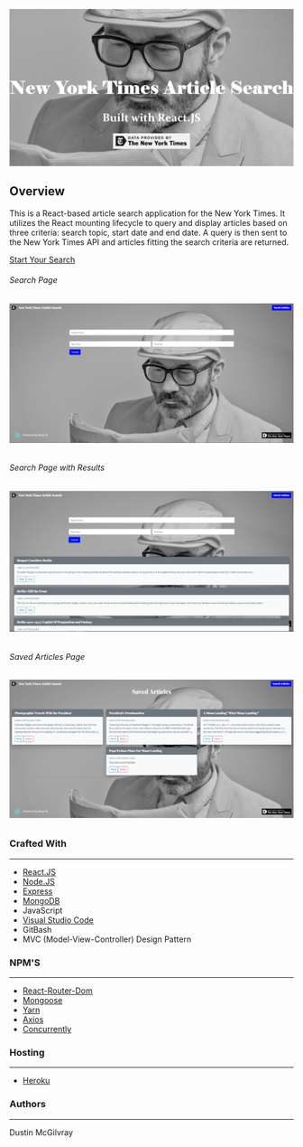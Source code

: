 <p align="center">
  <img src = screenshots/nyt_logo.png/>
</p>

## Overview
This is a React-based article search application for the New York Times. It utilizes the React mounting lifecycle to query and display articles based on three criteria: search topic, start date and end date. A query is then sent to the New York Times API and articles fitting the search criteria are returned.  

[Start Your Search](https://agile-harbor-23067.herokuapp.com/)

<h6>Search Page<h6>
<p align="center">
  <img src = screenshots/nyt_react_search_screen.JPG/>
</p>

<h6>Search Page with Results<h6>
<p align="center">
  <img src = screenshots/nyt_react_result_screen.JPG/>
</p>

<h6>Saved Articles Page<h6>
<p align="center">
  <img src = screenshots/nyt_react_saved_screen.JPG/>
</p>

### Crafted With
---
* [React.JS](https://reactjs.org/)
* [Node.JS](https://nodejs.org/en/)
* [Express](https://www.npmjs.com/package/express)
* [MongoDB](https://www.mongodb.com/)
* JavaScript
* [Visual Studio Code](https://code.visualstudio.com/)
* GitBash
* MVC (Model-View-Controller) Design Pattern

### NPM'S
---
* [React-Router-Dom](https://reacttraining.com/react-router/)
* [Mongoose](https://mongoosejs.com/)
* [Yarn](https://yarnpkg.com/en/)
* [Axios](https://www.npmjs.com/package/nodemon)
* [Concurrently](https://www.npmjs.com/package/concurrently)

### Hosting
---
* [Heroku](https://www.heroku.com/)


### Authors
---
Dustin McGilvray

